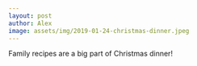 ```yaml
---
layout: post
author: Alex
image: assets/img/2019-01-24-christmas-dinner.jpeg
---
```


Family recipes are a big part of Christmas dinner!
